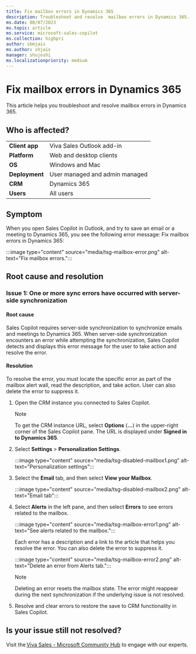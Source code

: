 ```yaml
---
title: Fix mailbox errors in Dynamics 365
description: Troubleshoot and resolve  mailbox errors in Dynamics 365.
ms.date: 08/07/2023
ms.topic: article
ms.service: microsoft-sales-copilot
ms.collection: highpri
author: sbmjais
ms.author: shjais
manager: shujoshi
ms.localizationpriority: medium
---
```


# Fix mailbox errors in Dynamics 365

This article helps you troubleshoot and resolve mailbox errors in Dynamics 365.

## Who is affected?

|  |  |
|---------|---------|
|**Client app**     |  Viva Sales Outlook add-in        |
|**Platform**     | Web and desktop clients         |
|**OS**     | Windows and Mac         |
|**Deployment**     | User managed and admin managed       |
|**CRM**     | Dynamics 365        |
|**Users**     | All users   |

## Symptom

When you open Sales Copilot in Outlook, and try to save an email or a meeting to Dynamics 365, you see the following error message: Fix mailbox errors in Dynamics 365:

:::image type="content" source="media/tsg-mailbox-error.png" alt-text="Fix mailbox errors.":::

## Root cause and resolution

### Issue 1: One or more sync errors have occurred with server-side synchronization

#### Root cause

Sales Copilot requires server-side synchronization to synchronize emails and meetings to Dynamics 365. When server-side synchronization encounters an error while attempting the synchronization, Sales Copilot detects and displays this error message for the user to take action and resolve the error.

#### Resolution

To resolve the error, you must locate the specific error as part of the mailbox alert wall, read the description, and take action. User can also delete the error to suppress it.

1. Open the CRM instance you connected to Sales Copilot.

    > [!NOTE]
    > To get the CRM instance URL, select **Options** (**…**) in the upper-right corner of the Sales Copilot pane. The URL is displayed under **Signed in to Dynamics 365**.

2. Select **Settings** > **Personalization Settings**.

    :::image type="content" source="media/tsg-disabled-mailbox1.png" alt-text="Personalization settings":::

3. Select the **Email** tab, and then select **View your Mailbox**.

    :::image type="content" source="media/tsg-disabled-mailbox2.png" alt-text="Email tab":::

4. Select **Alerts** in the left pane, and then select **Errors** to see errors related to the mailbox.

    :::image type="content" source="media/tsg-mailbox-error1.png" alt-text="See alerts related to the mailbox.":::

    Each error has a description and a link to the article that helps you resolve the error. You can also delete the error to suppress it.

    :::image type="content" source="media/tsg-mailbox-error2.png" alt-text="Delete an error from Alerts tab.":::

    > [!NOTE]
    > Deleting an error resets the mailbox state. The error might reappear during the next synchronization if the underlying issue is not resolved.

5. Resolve and clear errors to restore the save to CRM functionality in Sales Copilot.

## Is your issue still not resolved?

Visit the [Viva Sales - Microsoft Community Hub](https://techcommunity.microsoft.com/t5/viva-sales/bd-p/VivaSales) to engage with our experts.
